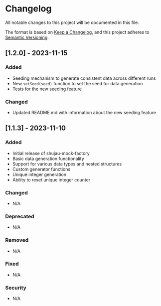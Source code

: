 # Changelog

All notable changes to this project will be documented in this file.

The format is based on [Keep a Changelog](https://keepachangelog.com/en/1.0.0/),
and this project adheres to [Semantic Versioning](https://semver.org/spec/v2.0.0.html).

## [1.2.0] - 2023-11-15

### Added
- Seeding mechanism to generate consistent data across different runs
- New `setSeed(seed)` function to set the seed for data generation
- Tests for the new seeding feature

### Changed
- Updated README.md with information about the new seeding feature

## [1.1.3] - 2023-11-10

### Added
- Initial release of shujau-mock-factory
- Basic data generation functionality
- Support for various data types and nested structures
- Custom generator functions
- Unique integer generation
- Ability to reset unique integer counter

### Changed
- N/A

### Deprecated
- N/A

### Removed
- N/A

### Fixed
- N/A

### Security
- N/A
